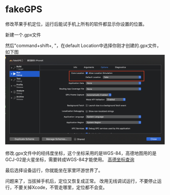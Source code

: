 # fakeGPS
修改苹果手机定位，运行后能试手机上所有的软件都显示你设置的位置。

新建一个.gpx文件

然后"command+shift+,  "，在default Location中选择你刚才创建的.gpx文件，如下图
![Image](/souce/1.png)

修改.gpx文件中的经纬度坐标，这个坐标采用的是WGS-84，高德地图用的是GCJ-02是火星坐标，需要转成WGS-84才能使用。
[高德坐标查询](https://lbs.amap.com/console/show/picker)

最后选择设备运行，你就能坐在家里环游世界了。

问题来了，当拔掉手机后，定位又恢复成正常。
改用无线调试运行，不要停止运行，不要关掉Xcode，不管走哪里，定位都不会变。






